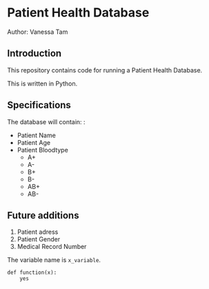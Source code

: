 # Patient Health Database

Author: Vanessa Tam 

## Introduction
This repository contains code for running a Patient Health Database.

This is written in Python.

## Specifications
The database will contain: :
* Patient Name
* Patient Age
* Patient Bloodtype
	- A+
	- A-
	- B+
	- B-
	- AB+
	- AB-

## Future additions
1. Patient adress
1. Patient Gender
1. Medical Record Number

The variable name is `x_variable`.

``` 
def function(x):
	yes
```
